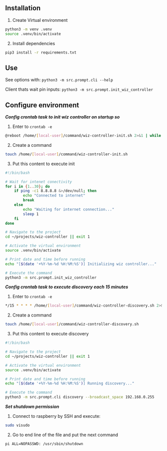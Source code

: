 ## Installation

1. Create Virtual environment
```sh
python3 -m venv .venv
source .venv/bin/activate
```

2. Install dependencies
```sh
pip3 install -r requirements.txt
```

## Use

See options with: `python3 -m src.prompt.cli --help`

Client thats wait pin inputs: `python3 -m src.prompt.init_wiz_controller`

## Configure environment

***Config crontab task to init wiz controller on startup so***

1. Enter to `crontab -e`

```sh
@reboot /home/[local-user]/command/wiz-controller-init.sh 2>&1 | while IFS= read -r line; do echo "[$(date '+\%Y-\%m-\%d \%H:\%M:\%S')] $line"; done >> /home/[local-user]/data/wiz_controller.log
```

2. Create a command

```sh
touch /home/[local-user]/command/wiz-controller-init.sh
```

3. Put this content to execute init

```sh
#!/bin/bash

# Wait for intenet conectivity
for i in {1..30}; do
    if ping -c1 8.8.8.8 &>/dev/null; then
        echo "Connected to internet"
        break
    else
        echo "Waiting for internet connection..."
        sleep 1
    fi
done

# Navigate to the project
cd ~/projects/wiz-controller || exit 1

# Activate the virtual environment
source .venv/bin/activate

# Print date and time before running
echo "[$(date '+%Y-%m-%d %H:%M:%S')] Initializing wiz controller..."

# Execute the command
python3 -m src.prompt.init_wiz_controller
```

***Config crontab task to execute discovery each 15 minutes***

1. Enter to `crontab -e`

```sh
*/15 * * * * /home/[local-user]/command/wiz-controller-discovery.sh 2>&1 | while IFS= read -r line; do echo "[$(date '+\%Y-\%m-\%d \%H:\%M:\%S')] $line"; done >> /home/[local-user]/data/wiz_controller.log
```

2. Create a command

```sh
touch /home/[local-user]/command/wiz-controller-discovery.sh
```

3. Put this content to execute discovery

```sh
#!/bin/bash

# Navigate to the project
cd ~/projects/wiz-controller || exit 1

# Activate the virtual environment
source .venv/bin/activate

# Print date and time before running
echo "[$(date '+%Y-%m-%d %H:%M:%S')] Running discovery..."

# Execute the command
python3 -m src.prompt.cli discovery --broadcast_space 192.168.0.255
```

***Set shutdown permission***

1. Connect to raspberry by SSH and execute:

```sh
sudo visudo
```

2. Go to end line of the file and put the next command

```
pi ALL=NOPASSWD: /usr/sbin/shutdown
```